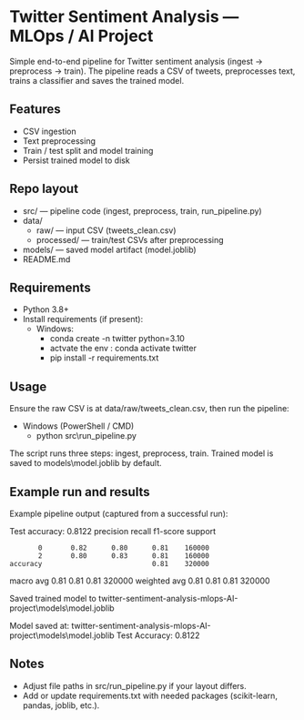 # Twitter Sentiment Analysis — MLOps / AI Project

Simple end-to-end pipeline for Twitter sentiment analysis (ingest → preprocess → train). The pipeline reads a CSV of tweets, preprocesses text, trains a classifier and saves the trained model.

## Features
- CSV ingestion
- Text preprocessing
- Train / test split and model training
- Persist trained model to disk

## Repo layout
- src/ — pipeline code (ingest, preprocess, train, run_pipeline.py)
- data/
  - raw/ — input CSV (tweets_clean.csv)
  - processed/ — train/test CSVs after preprocessing
- models/ — saved model artifact (model.joblib)
- README.md

## Requirements
- Python 3.8+
- Install requirements (if present):
  - Windows:
    - conda create -n twitter python=3.10
    - actvate the env : conda activate twitter
    - pip install -r requirements.txt

## Usage
Ensure the raw CSV is at data/raw/tweets_clean.csv, then run the pipeline:

- Windows (PowerShell / CMD)
  - python src\run_pipeline.py

The script runs three steps: ingest, preprocess, train. Trained model is saved to models\model.joblib by default.

## Example run and results
Example pipeline output (captured from a successful run):

Test accuracy: 0.8122
              precision    recall  f1-score   support

           0       0.82      0.80      0.81    160000
           2       0.80      0.83      0.81    160000
    accuracy                           0.81    320000
   macro avg       0.81      0.81      0.81    320000
   weighted avg    0.81      0.81      0.81    320000

Saved trained model to twitter-sentiment-analysis-mlops-AI-project\models\model.joblib

Model saved at: twitter-sentiment-analysis-mlops-AI-project\models\model.joblib
Test Accuracy: 0.8122

## Notes
- Adjust file paths in src/run_pipeline.py if your layout differs.
- Add or update requirements.txt with needed packages (scikit-learn, pandas, joblib, etc.).

